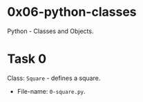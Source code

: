 # 0x06-python-classes
Python - Classes and Objects.

# Task 0
Class: `Square` - defines a square.
* File-name: `0-square.py`.
